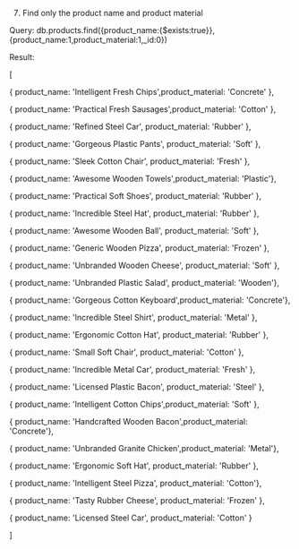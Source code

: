 7. Find only the product name and product material

Query:   db.products.find({product_name:{$exists:true}},{product_name:1,product_material:1,_id:0})

Result:

[

  { product_name: 'Intelligent Fresh Chips',product_material: 'Concrete' },
  
  { product_name: 'Practical Fresh Sausages',product_material: 'Cotton' },
  
  { product_name: 'Refined Steel Car', product_material: 'Rubber' },
  
  { product_name: 'Gorgeous Plastic Pants', product_material: 'Soft' },
  
  { product_name: 'Sleek Cotton Chair', product_material: 'Fresh' },
  
  { product_name: 'Awesome Wooden Towels',product_material: 'Plastic'},
  
  { product_name: 'Practical Soft Shoes', product_material: 'Rubber' },
  
  { product_name: 'Incredible Steel Hat', product_material: 'Rubber' },
  
  { product_name: 'Awesome Wooden Ball', product_material: 'Soft' },
  
  { product_name: 'Generic Wooden Pizza', product_material: 'Frozen' },
  
  { product_name: 'Unbranded Wooden Cheese', product_material: 'Soft' },
  
  { product_name: 'Unbranded Plastic Salad', product_material: 'Wooden'},
  
  { product_name: 'Gorgeous Cotton Keyboard',product_material: 'Concrete'},
  
  { product_name: 'Incredible Steel Shirt', product_material: 'Metal' },
  
  { product_name: 'Ergonomic Cotton Hat', product_material: 'Rubber' },
  
  { product_name: 'Small Soft Chair', product_material: 'Cotton' },
  
  { product_name: 'Incredible Metal Car', product_material: 'Fresh' },
  
  { product_name: 'Licensed Plastic Bacon', product_material: 'Steel' },
  
  { product_name: 'Intelligent Cotton Chips',product_material: 'Soft' },
  
  { product_name: 'Handcrafted Wooden Bacon',product_material: 'Concrete'},
  
  {  product_name: 'Unbranded Granite Chicken',product_material: 'Metal'},
  
  { product_name: 'Ergonomic Soft Hat', product_material: 'Rubber' },
  
  { product_name: 'Intelligent Steel Pizza', product_material: 'Cotton'},
  
  { product_name: 'Tasty Rubber Cheese', product_material: 'Frozen' },
  
  { product_name: 'Licensed Steel Car', product_material: 'Cotton' }
  
]

